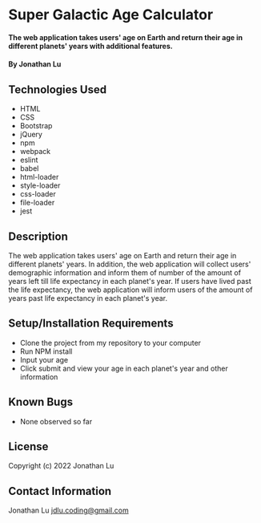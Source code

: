 # Super Galactic Age Calculator

#### The web application takes users' age on Earth and return their age in different planets' years with additional features.

#### By Jonathan Lu

## Technologies Used

* HTML
* CSS
* Bootstrap
* jQuery
* npm
* webpack
* eslint
* babel
* html-loader
* style-loader
* css-loader
* file-loader
* jest

## Description

The web application takes users' age on Earth and return their age in different planets' years. In addition, the web application will collect users' demographic information and inform them of number of the amount of years left till life expectancy in each planet's year. If users have lived past the life expectancy, the web application will inform users of the amount of years past life expectancy in each planet's year.

## Setup/Installation Requirements

* Clone the project from my repository to your computer
* Run NPM install
* Input your age
* Click submit and view your age in each planet's year and other information

## Known Bugs

* None observed so far

## License

Copyright (c) 2022 Jonathan Lu

## Contact Information

Jonathan Lu
jdlu.coding@gmail.com